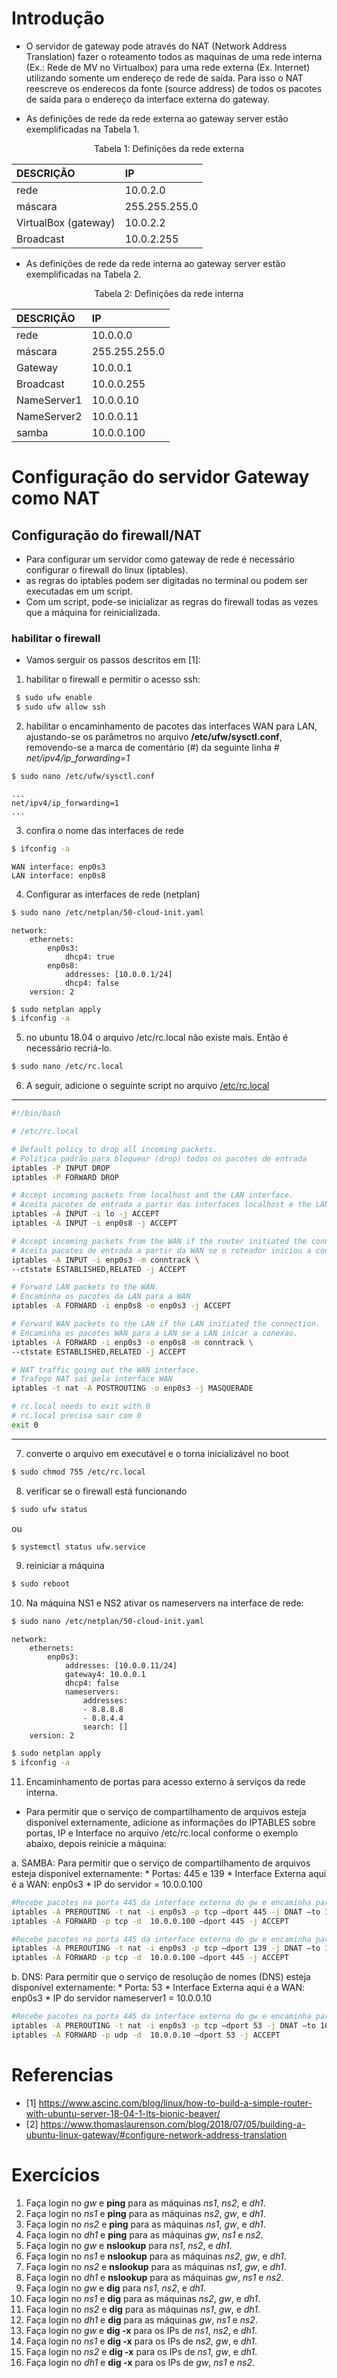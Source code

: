 # Introdução

   * O servidor de gateway pode através do NAT (Network Address Translation) fazer o roteamento todos as maquinas de uma rede interna (Ex.: Rede de MV no Virtualbox) para uma rede externa (Ex. Internet) utilizando somente um endereço de rede de saída. Para isso o NAT reescreve os enderecos da fonte (source address) de todos os pacotes de saída para o endereço da interface externa do gateway.

   * As definições de rede da rede externa ao gateway server estão exemplificadas na Tabela 1.

<p><center> Tabela 1: Definições da rede externa</center></p>

| DESCRIÇÃO   | IP            |
|:------------|:------------- |
| rede        | 10.0.2.0      |
| máscara     | 255.255.255.0 |
| VirtualBox (gateway)     | 10.0.2.2      |
| Broadcast   | 10.0.2.255    |

   * As definições de rede da rede interna ao gateway server estão exemplificadas na Tabela 2.

<p><center> Tabela 2: Definições da rede interna</center></p>

| DESCRIÇÃO   | IP            |
|:------------|:------------- |
| rede        | 10.0.0.0      |
| máscara     | 255.255.255.0 |
| Gateway     | 10.0.0.1      |
| Broadcast   | 10.0.0.255    |
| NameServer1 | 10.0.0.10     |
| NameServer2 | 10.0.0.11     |
| samba | 10.0.0.100   |




# Configuração do servidor Gateway como NAT

## Configuração do firewall/NAT

   * Para configurar um servidor como gateway de rede é necessário configurar o firewall do linux (iptables). 
   * as regras do iptables podem ser digitadas no terminal ou podem ser executadas em um script.
   * Com um script, pode-se inicializar as regras do firewall todas as vezes que a máquina for reinicializada.

### habilitar o firewall 
   * Vamos serguir os passos descritos em [1]:
   
   1. habilitar o firewall e permitir o acesso ssh:
```bash
 $ sudo ufw enable
 $ sudo ufw allow ssh
```
   2. habilitar o encaminhamento de pacotes das interfaces WAN para LAN, ajustando-se os parâmetros no arquivo **/etc/ufw/sysctl.conf**, removendo-se a marca de comentário (#) da seguinte linha _# net/ipv4/ip_forwarding=1_

```bash
$ sudo nano /etc/ufw/sysctl.conf
``` 
```
...
net/ipv4/ip_forwarding=1
...
```

   3. confira o nome das interfaces de rede
```bash
$ ifconfig -a
```
```
WAN interface: enp0s3 
LAN interface: enp0s8
```

   4. Configurar as interfaces de rede (netplan) 

```bash
$ sudo nano /etc/netplan/50-cloud-init.yaml 
```

```
network:
    ethernets:
        enp0s3:
            dhcp4: true
        enp0s8:
            addresses: [10.0.0.1/24]
            dhcp4: false              
    version: 2
```

```bash
$ sudo netplan apply
$ ifconfig -a
```

   5. no ubuntu 18.04 o arquivo /etc/rc.local não existe mais. Então é necessário recriá-lo.
```bash
$ sudo nano /etc/rc.local
```

   6. A seguir, adicione o seguinte script no arquivo [/etc/rc.local](rc.local)

---
```bash
#!/bin/bash

# /etc/rc.local

# Default policy to drop all incoming packets.
# Politica padrão para bloquear (drop) todos os pacotes de entrada
iptables -P INPUT DROP
iptables -P FORWARD DROP

# Accept incoming packets from localhost and the LAN interface.
# Aceita pacotes de entrada a partir das interfaces localhost e the LAN.
iptables -A INPUT -i lo -j ACCEPT
iptables -A INPUT -i enp0s8 -j ACCEPT

# Accept incoming packets from the WAN if the router initiated the connection.
# Aceita pacotes de entrada a partir da WAN se o roteador iniciou a conexao
iptables -A INPUT -i enp0s3 -m conntrack \
--ctstate ESTABLISHED,RELATED -j ACCEPT

# Forward LAN packets to the WAN.
# Encaminha os pacotes da LAN para a WAN
iptables -A FORWARD -i enp0s8 -o enp0s3 -j ACCEPT

# Forward WAN packets to the LAN if the LAN initiated the connection.
# Encaminha os pacotes WAN para a LAN se a LAN inicar a conexao.
iptables -A FORWARD -i enp0s3 -o enp0s8 -m conntrack \
--ctstate ESTABLISHED,RELATED -j ACCEPT

# NAT traffic going out the WAN interface.
# Trafego NAT sai pela interface WAN
iptables -t nat -A POSTROUTING -o enp0s3 -j MASQUERADE

# rc.local needs to exit with 0
# rc.local precisa sair com 0
exit 0
```
---
   7. converte o arquivo em executável e o torna inicializável no boot
```bash
$ sudo chmod 755 /etc/rc.local
```
   8. verificar se o firewall está funcionando
```bash
$ sudo ufw status
```
ou
```bash
$ systemctl status ufw.service
```

   9.  reiniciar a máquina
```bash
$ sudo reboot
```
   10. Na máquina NS1 e NS2 ativar os nameservers na interface de rede:
```bash
$ sudo nano /etc/netplan/50-cloud-init.yaml
```
```
network:
    ethernets:
        enp0s3:
            addresses: [10.0.0.11/24]
            gateway4: 10.0.0.1
            dhcp4: false
            nameservers:
                addresses:
                - 8.8.8.8
                - 8.8.4.4
                search: []
    version: 2
```


```bash
$ sudo netplan apply
$ ifconfig -a
```

  11. Encaminhamento de portas para acesso externo à serviços da rede interna.
  
  * Para permitir que o serviço de compartilhamento de arquivos esteja disponível externamente, adicione as informações do IPTABLES sobre portas, IP e Interface no arquivo /etc/rc.local conforme o exemplo abaixo, depois reinicie a máquina:
  
   a. SAMBA: Para permitir que o serviço de compartilhamento de arquivos esteja disponível externamente:
        * Portas: 445 e 139
        * Interface Externa aqui é a WAN: enp0s3
        * IP do servidor = 10.0.0.100
        
```bash
#Recebe pacotes na porta 445 da interface externa do gw e encaminha para o servidor interno na porta 445
iptables -A PREROUTING -t nat -i enp0s3 -p tcp –dport 445 -j DNAT –to 10.0.0.100:445
iptables -A FORWARD -p tcp -d  10.0.0.100 –dport 445 -j ACCEPT

#Recebe pacotes na porta 445 da interface externa do gw e encaminha para o servidor interno na porta 139
iptables -A PREROUTING -t nat -i enp0s3 -p tcp –dport 139 -j DNAT –to 10.0.0.100:139
iptables -A FORWARD -p tcp -d  10.0.0.100 –dport 445 -j ACCEPT
```
   b. DNS: Para permitir que o serviço de resolução de nomes (DNS) esteja disponível externamente:
        * Porta: 53
        * Interface Externa aqui é a WAN: enp0s3
        * IP do servidor nameserver1 = 10.0.0.10
        
```bash
#Recebe pacotes na porta 445 da interface externa do gw e encaminha para o servidor DNS Master interno na porta 53
iptables -A PREROUTING -t nat -i enp0s3 -p tcp –dport 53 -j DNAT –to 10.0.0.10:53
iptables -A FORWARD -p udp -d  10.0.0.10 –dport 53 -j ACCEPT
```



# Referencias
   - [1] https://www.ascinc.com/blog/linux/how-to-build-a-simple-router-with-ubuntu-server-18-04-1-lts-bionic-beaver/
   - [2] https://www.thomaslaurenson.com/blog/2018/07/05/building-a-ubuntu-linux-gateway/#configure-network-address-translation


# Exercícios

   1. Faça login no *gw* e **ping** para as máquinas *ns1*, *ns2*, e *dh1*.
   2. Faça login no *ns1* e **ping** para as máquinas *ns2*, *gw*, e *dh1*.
   3. Faça login no *ns2* e **ping** para as máquinas *ns1*, *gw*, e *dh1*.
   4. Faça login no *dh1* e **ping** para as máquinas *gw*, *ns1* e *ns2*.
   5. Faça login no *gw* e **nslookup** para *ns1*, *ns2*, e *dh1*.
   6. Faça login no *ns1* e **nslookup** para as máquinas *ns2*, *gw*, e *dh1*.
   7. Faça login no *ns2* e **nslookup** para as máquinas *ns1*, *gw*, e *dh1*.
   8. Faça login no *dh1* e **nslookup** para as máquinas *gw*, *ns1* e *ns2*.
   9. Faça login no *gw* e **dig** para *ns1*, *ns2*, e *dh1*.
   10. Faça login no *ns1* e **dig** para as máquinas *ns2*, *gw*, e *dh1*.
   11. Faça login no *ns2* e **dig** para as máquinas *ns1*, *gw*, e *dh1*.
   12. Faça login no *dh1* e **dig** para as máquinas *gw*, *ns1* e *ns2*.
   13. Faça login no *gw* e **dig -x** para os IPs de *ns1*, *ns2*, e *dh1*.
   14. Faça login no *ns1* e **dig -x** para os IPs de *ns2*, *gw*, e *dh1*.
   15. Faça login no *ns2* e **dig -x** para os IPs de *ns1*, *gw*, e *dh1*.
   16. Faça login no *dh1* e **dig -x** para os IPs de *gw*, *ns1* e *ns2*.


